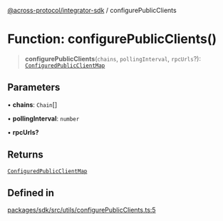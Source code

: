 [@across-protocol/integrator-sdk](../README.md) / configurePublicClients

# Function: configurePublicClients()

> **configurePublicClients**(`chains`, `pollingInterval`, `rpcUrls`?): [`ConfiguredPublicClientMap`](../type-aliases/ConfiguredPublicClientMap.md)

## Parameters

• **chains**: `Chain`[]

• **pollingInterval**: `number`

• **rpcUrls?**

## Returns

[`ConfiguredPublicClientMap`](../type-aliases/ConfiguredPublicClientMap.md)

## Defined in

[packages/sdk/src/utils/configurePublicClients.ts:5](https://github.com/across-protocol/toolkit/blob/0408e9d38e7f5e4687131c33ea4b58d12a946b0d/packages/sdk/src/utils/configurePublicClients.ts#L5)
